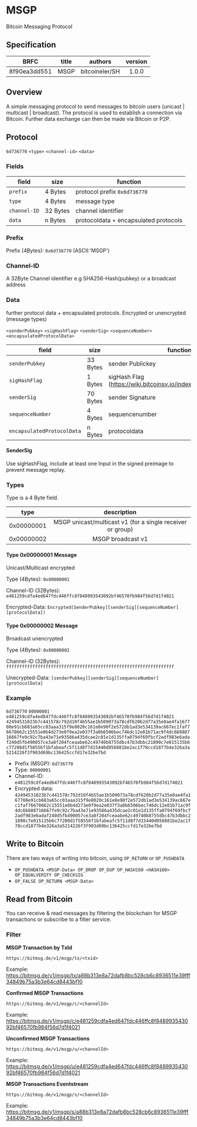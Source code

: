 # MSGP
Bitcoin Messaging Protocol

## Specification
|     BRFC     |    title     | authors         | version |
| :----------: | :----------: | :-------------: | :-----: |
| 8f90ea3dd551 | MSGP         | bitcoineler/SH  |   1.0.0 |

## Overview
A simple messaging protocol to send messages to bitcoin users (unicast | multicast | broadcast).
The protocol is used to establish a connection via Bitcoin. Further data exchange can then be made via Bitcoin or P2P.

## Protocol
`6d736770` `<type>` `<channel-id>` `<data>`

### Fields
| field                   | size    | function                                                |
| ----------------------- | -------- | ------------------------------------------------------- |
| `prefix`                  | 4 Bytes   | protocol prefix `0x6d736770`                                       |
| `type`                  | 4 Bytes   | message type                                        |
| `channel-ID`             | 32 Bytes  | channel identifier   |
| `data`               | n Bytes   | protocoldata + encapsulated protocols         |

### Prefix
Prefix (4Bytes): `0x6d736770`  (ASCII:'MSGP')

### Channel-ID
A 32Byte Channel identifier e.g SHA256-Hash(pubkey) or a broadcast address

### Data
further protocol data + encapsulated protocols. Encrypted or unencrypted (message types)

`<senderPubkey>` `<sigHashFlag>` `<senderSig>` `<sequenceNumber>` `<encapsulatedProtocolData>`

| field                   | size    | function                                                |
| ----------------------- | -------- | ------------------------------------------------------- |
| `senderPubkey`               | 33 Bytes   | sender Publickey       |
| `sigHashFlag`               | 1 Bytes   | sigHash Flag (https://wiki.bitcoinsv.io/index.php/SIGHASH_flags)      |
| `senderSig`                  | 70 Bytes   | sender Signature        |
| `sequenceNumber`             | 4 Bytes  | sequencenumber   |
| `encapsulatedProtocolData`   | n Bytes   | protocoldata        |

#### SenderSig
Use sigHashFlag, include at least one Input in the signed preimage to prevent message replay.

### Types
Type is a 4 Byte field.

|     type     |    description     |
| :----------: | :----------------: |
| 0x00000001   | MSGP unicast/multicast v1  (for a single receiver or group)  |
| 0x00000002   | MSGP broadcast v1 |

#### Type 0x00000001 Message
Unicast/Multicast encrypted

Type (4Bytes): `0x00000001`

Channel-ID (32Bytes): `e481259cdfa4ed647fdc446ffc8f848993543092bf46570fb984f56d7d1f4021`

Encrypted-Data: `Encrypted(SenderPubkey][senderSig][sequenceNumber][protocolData])`

#### Type 0x00000002 Message
Broadcast unencrypted

Type (4Bytes): `0x00000002`

Channel-ID (32Bytes): `ffffffffffffffffffffffffffffffffffffffffffffffffffffffffffffffff`

Unecrypted-Data: `[senderPubkey][senderSig][sequenceNumber][protocolData]`

### Example
`6d736770` `00000001` `e481259cdfa4ed647fdc446ffc8f848993543092bf46570fb984f56d7d1f4021` `42494531023b7c441578c792d10f4b55ae1b509073a78cdf620b2d77a35e0ae4fa167708e91cb683a65cc03aaa315f9e8020c161e8e90f2e572db1ad3e534139ac667ec1faf76678662c15551e0b4d273e0f9ea2e037f3a0b6506bec746dc12e01b71ac9f4dc66888716667fe9c92c7ba43e71e93586a435dcae2c01e1d135ffa0794f69fbcf2adf983e6adaf240d5fb490057ce3a8f204fceaabe62c49740b8755dbc47b3dbbc21890c7e015135b6c77208d1f58556f1bfabeafc5f11d8f7d15440d056881be2ac1f78ccd1877b4e326a3a5214226f3f903d69bc136425ccfd17e32be7bd`

* Prefix (MSGP): `6d736770`
* Type: `00000001`
* Channel-ID: `e481259cdfa4ed647fdc446ffc8f848993543092bf46570fb984f56d7d1f4021`
* Encrypted data: `42494531023b7c441578c792d10f4b55ae1b509073a78cdf620b2d77a35e0ae4fa167708e91cb683a65cc03aaa315f9e8020c161e8e90f2e572db1ad3e534139ac667ec1faf76678662c15551e0b4d273e0f9ea2e037f3a0b6506bec746dc12e01b71ac9f4dc66888716667fe9c92c7ba43e71e93586a435dcae2c01e1d135ffa0794f69fbcf2adf983e6adaf240d5fb490057ce3a8f204fceaabe62c49740b8755dbc47b3dbbc21890c7e015135b6c77208d1f58556f1bfabeafc5f11d8f7d15440d056881be2ac1f78ccd1877b4e326a3a5214226f3f903d69bc136425ccfd17e32be7bd`

## Write to Bitcoin
There are two ways of writing into bitcoin, using `OP_RETURN` or `OP_PUSHDATA`
* `OP_PUSHDATA <MSGP-Data> OP_DROP OP_DUP OP_HASH160 <HASH160> OP_EQUALVERIFY OP_CHECKSIG`
* `OP_FALSE OP_RETURN <MSGP-Data>`

## Read from Bitcoin
You can receive & read messages by filtering the blockchain for MSGP transactions or subscribe to a filter service.

### Filter
**MSGP Transaction by TxId**

`https://bitmsg.de/v1/msgp/tx/<txid>`

Example: https://bitmsg.de/v1/msgp/tx/a88b313e8a72dafb8bc528cb6c8936511e39fff34849b75a3b3e64cd8443bf10

**Confirmed MSGP Transactions**

`https://bitmsg.de/v1/msgp/c/<channelId>`

Example: https://bitmsg.de/v1/msgp/c/e481259cdfa4ed647fdc446ffc8f848993543092bf46570fb984f56d7d1f4021

**Unconfirmed MSGP Transactions**

`https://bitmsg.de/v1/msgp/u/<channelId>`

Example: https://bitmsg.de/v1/msgp/u/e481259cdfa4ed647fdc446ffc8f848993543092bf46570fb984f56d7d1f4021

**MSGP Transactions Eventstream**

`https://bitmsg.de/v1/msgp/s/<channelId>`

Example: https://bitmsg.de/v1/msgp/s/a88b313e8a72dafb8bc528cb6c8936511e39fff34849b75a3b3e64cd8443bf10

